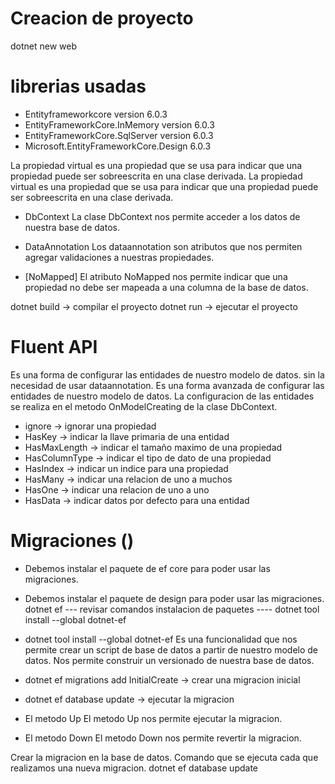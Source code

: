 # Creacion de proyecto
dotnet new web

# librerias usadas
- Entityframeworkcore version 6.0.3
- EntityFrameworkCore.InMemory version 6.0.3
- EntityFrameworkCore.SqlServer version 6.0.3
- Microsoft.EntityFrameworkCore.Design 6.0.3

La propiedad virtual es una propiedad que se usa para indicar que una propiedad puede ser sobreescrita en una clase derivada. La propiedad virtual es una propiedad que se usa para indicar que una propiedad puede ser sobreescrita en una clase derivada.

- DbContext
La clase DbContext nos permite acceder a los datos de nuestra base de datos.

- DataAnnotation
Los dataannotation son atributos que nos permiten agregar validaciones a nuestras propiedades.

- [NoMapped]
El atributo NoMapped nos permite indicar que una propiedad no debe ser mapeada a una columna de la base de datos.

dotnet build -> compilar el proyecto
dotnet run -> ejecutar el proyecto

# Fluent API
Es una forma de configurar las entidades de nuestro modelo de datos.  sin la necesidad de usar dataannotation.
Es una forma avanzada de configurar las entidades de nuestro modelo de datos.
La configuracion de las entidades se realiza en el metodo OnModelCreating de la clase DbContext.

- ignore -> ignorar una propiedad
- HasKey -> indicar la llave primaria de una entidad
- HasMaxLength -> indicar el tamaño maximo de una propiedad
- HasColumnType -> indicar el tipo de dato de una propiedad
- HasIndex -> indicar un indice para una propiedad
- HasMany -> indicar una relacion de uno a muchos
- HasOne -> indicar una relacion de uno a uno
- HasData -> indicar datos por defecto para una entidad

# Migraciones ()
- Debemos instalar el paquete de ef core para poder usar las migraciones.
- Debemos instalar el paquete de design para poder usar las migraciones.
dotnet ef --- revisar comandos
instalacion de paquetes ---- dotnet tool install --global dotnet-ef
- dotnet tool install --global dotnet-ef
Es una funcionalidad que nos permite crear un script de base de datos a partir de nuestro modelo de datos.
Nos permite construir un versionado de nuestra base de datos.
- dotnet ef migrations add InitialCreate -> crear una migracion inicial
- dotnet ef database update -> ejecutar la migracion

- El metodo Up
El metodo Up nos permite ejecutar la migracion.
- El metodo Down
El metodo Down nos permite revertir la migracion.

Crear la migracion en la base de datos.
Comando que se ejecuta cada que realizamos una nueva migracion.
dotnet ef database update